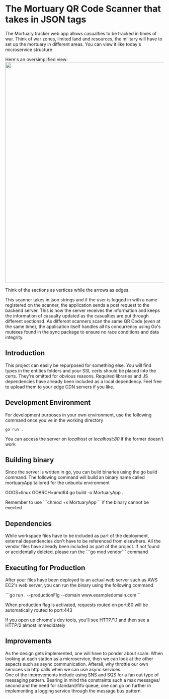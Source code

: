 <link rel="stylesheet" href="styles.css">

# The Mortuary QR Code Scanner that takes in JSON tags
The Mortuary tracker web app allows casualties to be tracked in times of war. Think of war zones, limited land and resources, the military will have to set up the mortuary in different areas. You can view it like today's microservice structure

Here's an oversimplified view: 
<img src = "https://i.imgur.com/TQAtuiz.png" width="700">

Think of the sections as vertices while the arrows as edges. 

This scanner takes in json strings and if the user is logged in with a name registered on the scanner, the application sends a post request to the backend server. This is how the server receives the information and keeps the information of casualty updated as the casualties are put through different sectionsd. As different scanners scan the same QR Code (even at the same time), the application itself handles all its concurrency using Go's mutexes found in the sync package to ensure no race conditions and data integrity.

<h2>Introduction</h2>

<p>This project can easily be repurposed for something else. You will find types in the entities folders and your SSL certs should be placed into the certs. They're omitted for obvious reasons. Required libraries and JS dependencies have already been included as a local dependency. Feel free to upload them to your edge CDN servers if you like.</p>

<h2>Development Environment</h2> 
<p>For development purposes in your own environment, use the following command once you've in the working directory</p>

```go run .```

<p>You can access the server on <i>localhost</i> or <i>localhost:80</i> if the former doesn't work</p>

<h2>Building binary</h2>
<p>Since the server is written in go, you can build binaries using the go build command. The following command will build an binary name called mortuaryApp tailored for the unbuntu environment</p>
<p>GOOS=linux GOARCH=amd64 go build -o MortuaryApp .</p>

<p>Remember to use ```chmod +x MortuaryApp``` if the binary cannot be exected</p>

<h2>Dependencies</h2>
<p>While workspace files have to be included as part of the deployment, external dependencies don't have to be referenced from elsewhere. All the vendor files have already been included as part of the project. If not found or accidentally deleted, please run the ```go mod vendor``` command</p>

<h2>Executing for Production</h2>
<p>After your files have been deployed to an actual web server such as AWS EC2's web server, you can run the binary using the following command</p>
<p>```go run . --productionFlg --domain www.exampledomain.com```</p>

<p>When production flag is activated, requests routed on port:80 will be automatically routed to port:443</p>
<p>If you open up chrome's dev tools, you'll see HTTP/1.1 and then see a HTTP/2 almost immedidately</p>

<h2>Improvements</h2>
<p>As the design gets implemented, one will have to ponder about scale. When looking at each station as a microservice, then we can look at the other aspects such as async communication. Afterall, why throttle our own services via http calls when we can use async services. 

<br>
One of the improvements include using SNS and SQS for a fan out type of messaging pattern. Bearing in mind the constraints such a max messages/ second and the need for standard/fifo queue, one can go on further in implementing a logging service through the message bus pattern.
</p>


